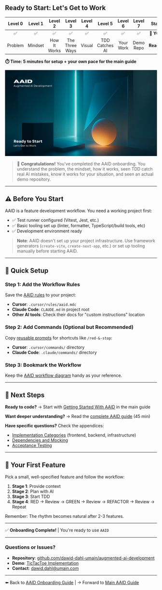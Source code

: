 ## Ready to Start: Let's Get to Work

| Level 0 | Level 1 |   Level 2    |    Level 3     | Level 4 |    Level 5     |  Level 6  |  Level 7  |   Start    |
| :-----: | :-----: | :----------: | :------------: | :-----: | :------------: | :-------: | :-------: | :--------: |
|   ✅    |   ✅    |      ✅      |       ✅       |   ✅    |       ✅       |    ✅     |    ✅     | 📍 **YOU** |
| Problem | Mindset | How It Works | The Three Ways | Visual  | TDD Catches AI | Your Work | Demo Repo | **Ready!** |

**⏱️ Time: 5 minutes for setup + your own pace for the main guide**

![Ready to Start](../../../assets/onboarding/start.webp)

> 🎉 **Congratulations!** You've completed the AAID onboarding. You understand the problem, the mindset, how it works, seen TDD catch real AI mistakes, know it works for your situation, and seen an actual demo repository.

---

## ⚠️ Before You Start

AAID is a feature development workflow. You need a working project first:

- ✅ Test runner configured (Vitest, Jest, etc.)
- ✅ Basic tooling set up (linter, formatter, TypeScript/build tools, etc)
- ✅ Development environment ready

> **Note**: AAID doesn't set up your project infrastructure. Use framework generators (`create-vite`, `create-next-app`, etc.) or set up tooling manually before starting AAID.

---

## 🚀 Quick Setup

### Step 1: Add the Workflow Rules

Save the [AAID rules](../../../appendices/appendix-c/aaid-ai-workflow-rules.md) to your project:

- **Cursor**: `.cursor/rules/aaid.mdc`
- **Claude Code**: `CLAUDE.md` in project root
- **Other AI tools**: Check their docs for "custom instructions" location

### Step 2: Add Commands (Optional but Recommended)

Copy [reusable prompts](../../../appendices/appendix-b/reusable-prompts.md) for shortcuts like `/red-&-stop`:

- **Cursor**: `.cursor/commands/` directory
- **Claude Code**: `.claude/commands/` directory

### Step 3: Bookmark the Workflow

Keep the [AAID workflow diagram](../../../aaid-workflow-diagram.mermaid) handy as your reference.

---

## 📖 Next Steps

**Ready to code?** → Start with [Getting Started With AAID](../../aidd-workflow.md#getting-started-with-aaid) in the main guide

**Want deeper understanding?** → Read the [complete AAID guide](../../aidd-workflow.md) (45 min)

**Have specific questions?** Check the appendices:

- [Implementation Categories](../../../appendices/appendix-d/handling-technical-implementation-details.md) (frontend, backend, infrastructure)
- [Dependencies and Mocking](../../../appendices/appendix-e/dependencies-and-mocking.md)
- [Acceptance Testing](../../../appendices/appendix-a/unit-testing-and-acceptance-testing.md)

---

## 🎯 Your First Feature

Pick a small, well-specified feature and follow the workflow:

1. **Stage 1**: Provide context
2. **Stage 2**: Plan with AI
3. **Stage 3**: Start TDD
4. **Stage 4**: RED → Review → GREEN → Review → REFACTOR → Review → Repeat

Remember: The rhythm becomes natural after 2-3 features.

---

✅ **Onboarding Complete!** | You're ready to use `AAID`

---

### Questions or Issues?

- **Repository**: [github.com/dawid-dahl-umain/augmented-ai-development](https://github.com/dawid-dahl-umain/augmented-ai-development)
- **Demo**: [TicTacToe Implementation](https://github.com/dawid-dahl-umain/augmented-ai-development-demo)
- **Contact**: dawid.dahl@umain.com

---

⬅️ Back to [AAID Onboarding Guide](../guide.md) | → Forward to [Main AAID Guide](../../aidd-workflow.md)
